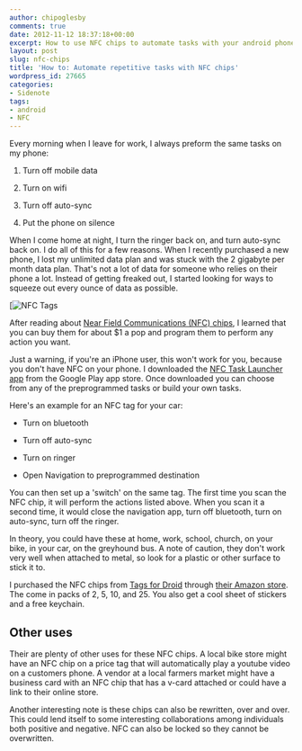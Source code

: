 ```yaml
---
author: chipoglesby
comments: true
date: 2012-11-12 18:37:18+00:00
excerpt: How to use NFC chips to automate tasks with your android phone.
layout: post
slug: nfc-chips
title: 'How to: Automate repetitive tasks with NFC chips'
wordpress_id: 27665
categories:
- Sidenote
tags:
- android
- NFC
---
```


Every morning when I leave for work, I always preform the same tasks on my phone:



	
  1. Turn off mobile data

	
  2. Turn on wifi

	
  3. Turn off auto-sync

	
  4. Put the phone on silence


When I come home at night, I turn the ringer back on, and turn auto-sync back on. I do all of this for a few reasons. When I recently purchased a new phone, I lost my unlimited data plan and was stuck with the 2 gigabyte per month data plan. That's not a lot of data for someone who relies on their phone a lot. Instead of getting freaked out, I started looking for ways to squeeze out every ounce of data as possible.

[![NFC Tags](http://farm9.staticflickr.com/8060/8170768587_db1739145b.jpg)

After reading about [Near Field Communications (NFC) chips](http://en.wikipedia.org/wiki/Near_field_communication), I learned that you can buy them for about $1 a pop and program them to perform any action you want.

Just a warning, if you're an iPhone user, this won't work for you, because you don't have NFC on your phone. I downloaded the [NFC Task Launcher app](https://play.google.com/store/apps/details?id=com.jwsoft.nfcactionlauncher&hl=en) from the Google Play app store. Once downloaded you can choose from any of the preprogrammed tasks or build your own tasks.

Here's an example for an NFC tag for your car:



	
  * Turn on bluetooth

	
  * Turn off auto-sync

	
  * Turn on ringer

	
  * Open Navigation to preprogrammed destination


You can then set up a 'switch' on the same tag. The first time you scan the NFC chip, it will perform the actions listed above. When you scan it a second time, it would close the navigation app, turn off bluetooth, turn on auto-sync, turn off the ringer.

In theory, you could have these at home, work, school, church, on your bike, in your car, on the greyhound bus. A note of caution, they don't work very well when attached to metal, so look for a plastic or other surface to stick it to.

I purchased the NFC chips from [Tags for Droid](http://tagsfordroid.com/) through [their Amazon store](http://www.amazon.com/s/ref=bl_sr_electronics?_encoding=UTF8&field-brandtextbin=tagsfordroid&node=172282). The come in packs of 2, 5, 10, and 25. You also get a cool sheet of stickers and a free keychain.


## Other uses


Their are plenty of other uses for these NFC chips. A local bike store might have an NFC chip on a price tag that will automatically play a youtube video on a customers phone. A vendor at a local farmers market might have a business card with an NFC chip that has a v-card attached or could have a link to their online store.

Another interesting note is these chips can also be rewritten, over and over. This could lend itself to some interesting collaborations among individuals both positive and negative. NFC can also be locked so they cannot be overwritten.
